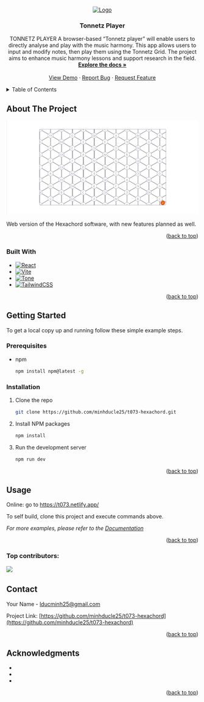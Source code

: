 <a id="readme-top"></a>

<!-- PROJECT LOGO -->
<br />
<div align="center">
  <a href="https://github.com/minhducle25/t073-hexachord">
    <img src="https://research.qut.edu.au/mpqc/wp-content/uploads/sites/394/2022/03/QUT-logo-MP.png" alt="Logo" width="370" height="100">
  </a>

<h3 align="center">Tonnetz Player</h3>

  <p align="center">
    TONNETZ PLAYER A browser-based “Tonnetz player” will enable users to directly analyse and play with the music harmony. This app allows users to input and modify notes, then play them using the Tonnetz Grid. The project aims to enhance music harmony lessons and support research in the field.
    <br />
    <a href="./Technical%20Documentation.pdf"><strong>Explore the docs »</strong></a>
    <br />
    <br />
    <a href="https://t073.netlify.app/">View Demo</a>
    ·
    <a href="https://github.com/minhducle25/t073-hexachord/issues/new?labels=bug&template=bug-report---.md">Report Bug</a>
    ·
    <a href="https://github.com/minhducle25/t073-hexachord/issues/new?labels=enhancement&template=feature-request---.md">Request Feature</a>
  </p>
</div>



<!-- TABLE OF CONTENTS -->
<details>
  <summary>Table of Contents</summary>
  <ol>
    <li>
      <a href="#about-the-project">About The Project</a>
      <ul>
        <li><a href="#built-with">Built With</a></li>
      </ul>
    </li>
    <li>
      <a href="#getting-started">Getting Started</a>
      <ul>
        <li><a href="#prerequisites">Prerequisites</a></li>
        <li><a href="#installation">Installation</a></li>
      </ul>
    </li>
    <li><a href="#usage">Usage</a></li>
    <li><a href="#contributing">Contributing</a></li>
    <li><a href="#contact">Contact</a></li>
    <li><a href="#acknowledgments">Acknowledgments</a></li>
  </ol>
</details>



<!-- ABOUT THE PROJECT -->
## About The Project

[![Product Name Screen Shot][product-screenshot]](https://t073.netlify.app)

Web version of the Hexachord software, with new features planned as well.

<p align="right">(<a href="#readme-top">back to top</a>)</p>



### Built With

* [![React][React.js]][React-url]
* [![Vite][Vite.js]][Vite-url]
* [![Tone][Tone.js]][Tone-url]
* [![TailwindCSS][TailwindCSS]][Tailwind-url]


<p align="right">(<a href="#readme-top">back to top</a>)</p>



<!-- GETTING STARTED -->
## Getting Started

To get a local copy up and running follow these simple example steps.

### Prerequisites

* npm
  ```sh
  npm install npm@latest -g
  ```

### Installation

1. Clone the repo
   ```sh
   git clone https://github.com/minhducle25/t073-hexachord.git
   ```
2. Install NPM packages
   ```sh
   npm install
   ```
3. Run the development server
   ```sh
   npm run dev
   ```

<p align="right">(<a href="#readme-top">back to top</a>)</p>



<!-- USAGE EXAMPLES -->
## Usage

Online: go to https://t073.netlify.app/

To self build, clone this project and execute commands above.

_For more examples, please refer to the [Documentation](https://github.com/minhducle25/t073-hexachord)_

<p align="right">(<a href="#readme-top">back to top</a>)</p>


### Top contributors:

<a href="https://github.com/remarkablemark">
  <img src="https://github.com/remarkablemark.png?size=50">
</a>


<!-- CONTACT -->
## Contact

Your Name - lducminh25@gmail.com

Project Link: [https://github.com/minhducle25/t073-hexachord](https://github.com/minhducle25/t073-hexachord)

<p align="right">(<a href="#readme-top">back to top</a>)</p>



<!-- ACKNOWLEDGMENTS -->
## Acknowledgments

* []()
* []()
* []()

<p align="right">(<a href="#readme-top">back to top</a>)</p>



<!-- MARKDOWN LINKS & IMAGES -->
<!-- https://www.markdownguide.org/basic-syntax/#reference-style-links -->
[contributors-shield]: https://img.shields.io/github/contributors/minhducle25/t073-hexachord.svg?style=for-the-badge
[contributors-url]: https://github.com/minhducle25/t073-hexachord/graphs/contributors
[forks-shield]: https://img.shields.io/github/forks/minhducle25/t073-hexachord.svg?style=for-the-badge
[forks-url]: https://github.com/minhducle25/t073-hexachord/network/members
[stars-shield]: https://img.shields.io/github/stars/minhducle25/t073-hexachord.svg?style=for-the-badge
[stars-url]: https://github.com/minhducle25/t073-hexachord/stargazers
[issues-shield]: https://img.shields.io/github/issues/minhducle25/t073-hexachord.svg?style=for-the-badge
[issues-url]: https://github.com/minhducle25/t073-hexachord/issues
[linkedin-shield]: https://img.shields.io/badge/-LinkedIn-black.svg?style=for-the-badge&logo=linkedin&colorB=555
[linkedin-url]: https://linkedin.com/in/linkedin_username
[product-screenshot]: public/screenshot.png
[React.js]: https://img.shields.io/badge/React-20232A?style=for-the-badge&logo=react&logoColor=61DAFB
[React-url]: https://reactjs.org/
[Vite.js]: https://img.shields.io/badge/Vite-646CFF?style=for-the-badge&logo=vite&logoColor=white
[Vite-url]: https://vitejs.dev/
[Tone.js]: https://img.shields.io/badge/Tone.js-FF4088?style=for-the-badge&logo=tonejs&logoColor=white
[Tone-url]: https://tonejs.github.io/
[TailwindCSS]: https://img.shields.io/badge/TailwindCSS-38B2AC?style=for-the-badge&logo=tailwind-css&logoColor=white
[Tailwind-url]: https://tailwindcss.com/
